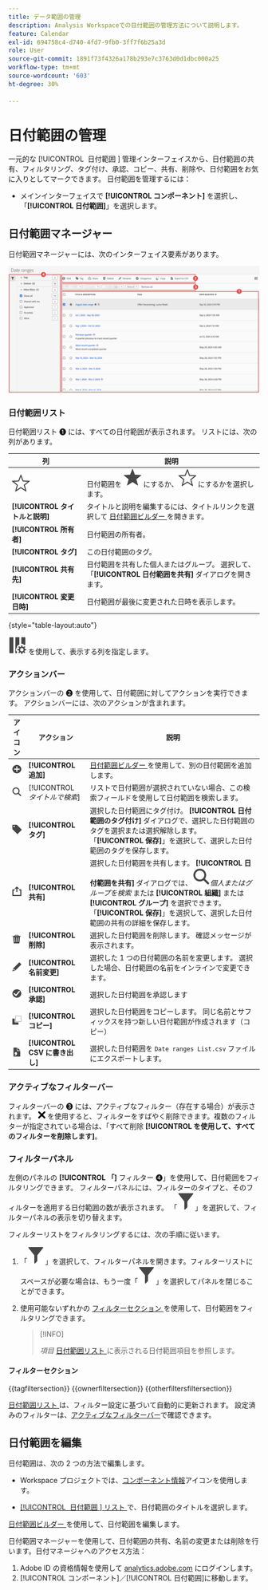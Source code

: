 ```yaml
---
title: データ範囲の管理
description: Analysis Workspaceでの日付範囲の管理方法について説明します。
feature: Calendar
exl-id: 694758c4-d740-4fd7-9fb0-3ff7f6b25a3d
role: User
source-git-commit: 1891f73f4326a178b293e7c3763d0d1dbc000a25
workflow-type: tm+mt
source-wordcount: '603'
ht-degree: 30%

---
```


# 日付範囲の管理


一元的な [!UICONTROL &#x200B; 日付範囲 &#x200B;] 管理インターフェイスから、日付範囲の共有、フィルタリング、タグ付け、承認、コピー、共有、削除や、日付範囲をお気に入りとしてマークできます。 日付範囲を管理するには：

* メインインターフェイスで **[!UICONTROL コンポーネント]** を選択し、「**[!UICONTROL 日付範囲]**」を選択します。


## 日付範囲マネージャー

日付範囲マネージャーには、次のインターフェイス要素があります。

![ 日付範囲インターフェイス ](assets/date-ranges-manager.png)

### 日付範囲リスト

日付範囲リスト ➊ には、すべての日付範囲が表示されます。 リストには、次の列があります。

| 列 | 説明 |
| --- | --- | 
| ![StarOutline](/help/assets/icons/StarOutline.svg) | 日付範囲を ![ 星 ](/help/assets/icons/Star.svg) にするか、![ 星アウトライン ](/help/assets/icons/StarOutline.svg) にするかを選択します。 |
| **[!UICONTROL タイトルと説明]** | タイトルと説明を編集するには、タイトルリンクを選択して [ 日付範囲ビルダー ](/help/components/date-ranges/create.md#date-range-builder) を開きます。 |
| **[!UICONTROL 所有者]** | 日付範囲の所有者。 |
| **[!UICONTROL タグ]** | この日付範囲のタグ。 |
| **[!UICONTROL 共有先]** | 日付範囲を共有した個人またはグループ。 選択して、「**[!UICONTROL 日付範囲を共有]** ダイアログを開きます。 |
| **[!UICONTROL 変更日時]** | 日付範囲が最後に変更された日時を表示します。 |

{style="table-layout:auto"}

![ColumnSetting](/help/assets/icons/ColumnSetting.svg) を使用して、表示する列を指定します。

### アクションバー

アクションバーの ➋ を使用して、日付範囲に対してアクションを実行できます。 アクションバーには、次のアクションが含まれます。

| アイコン | アクション | 説明 |
|:---:|---|---|
| ![AddCircle](/help/assets/icons/AddCircle.svg) | **[!UICONTROL 追加]** | [ 日付範囲ビルダー ](create.md#date-range-builder) を使用して、別の日付範囲を追加します。 |
| ![検索](/help/assets/icons/Search.svg) | [!UICONTROL *タイトルで検索*] | リストで日付範囲が選択されていない場合、この検索フィールドを使用して日付範囲を検索します。 |
| ![ラベル](/help/assets/icons/Label.svg) | **[!UICONTROL タグ]** | 選択した日付範囲にタグ付け。 **[!UICONTROL 日付範囲のタグ付け]** ダイアログで、選択した日付範囲のタグを選択または選択解除します。 「**[!UICONTROL 保存]**」を選択して、選択した日付範囲のタグを保存します。 |
| ![共有](/help/assets/icons/ShareAlt.svg) | **[!UICONTROL 共有]** | 選択した日付範囲を共有します。 **[!UICONTROL 日付範囲を共有]** ダイアログでは、![ 検索 ](/help/assets/icons/Search.svg)*個人またはグループを検索* または **[!UICONTROL 組織]** または **[!UICONTROL グループ]** を選択できます。 「**[!UICONTROL 保存]**」を選択して、選択した日付範囲の共有の詳細を保存します。 |
| ![削除](/help/assets/icons/Delete.svg) | **[!UICONTROL 削除]** | 選択した日付範囲を削除します。 確認メッセージが表示されます。 |
| ![編集](/help/assets/icons/Edit.svg) | **[!UICONTROL 名前変更]** | 選択した 1 つの日付範囲の名前を変更します。 選択した場合、日付範囲の名前をインラインで変更できます。 |
| ![CheckmarkCircle](/help/assets/icons/CheckmarkCircle.svg) | **[!UICONTROL 承認]** | 選択した日付範囲を承認します |
| ![コピー](/help/assets/icons/Copy.svg) | **[!UICONTROL コピー]** | 選択した日付範囲をコピーします。 同じ名前とサフィックスを持つ新しい日付範囲が作成されます（コピー） |
| ![FileCSV](/help/assets/icons/FileCSV.svg) | **[!UICONTROL CSV に書き出し]** | 選択した日付範囲を `Date ranges List.csv` ファイルにエクスポートします。 |

### アクティブなフィルターバー

フィルターバーの ➌ には、アクティブなフィルター（存在する場合）が表示されます。 ![CrossSize75](/help/assets/icons/CrossSize75.svg) を使用すると、フィルターをすばやく削除できます。複数のフィルターが指定されている場合は、「すべて削除 **[!UICONTROL を使用して、すべてのフィルターを削除します]**。

### フィルターパネル

左側のパネルの **[!UICONTROL 「]** フィルター ➍」を使用して、日付範囲をフィルタリングできます。 フィルターパネルには、フィルターのタイプと、そのフィルターを適用する日付範囲の数が表示されます。 「![フィルター](/help/assets/icons/Filter.svg)」を選択して、フィルターパネルの表示を切り替えます。

フィルターリストをフィルタリングするには、次の手順に従います。

1. 「![フィルター](/help/assets/icons/Filter.svg)」を選択して、フィルターパネルを開きます。フィルターリストにスペースが必要な場合は、もう一度「![フィルター](/help/assets/icons/Filter.svg)」を選択してパネルを閉じることができます。
1. 使用可能ないずれかの [ フィルターセクション ](#filter-sections) を使用して、日付範囲をフィルタリングできます。

   >[!INFO]
   >
   >*項目* [ 日付範囲リスト ](#date-ranges-list) に表示される日付範囲項目を参照します。
   > 

#### フィルターセクション

{{tagfiltersection}}
{{ownerfiltersection}}
{{otherfiltersfiltersection}}


[ 日付範囲リスト ](#date-ranges-list) は、フィルター設定に基づいて自動的に更新されます。 設定済みのフィルターは、[アクティブなフィルターバー](#active-filter-bar)で確認できます。


## 日付範囲を編集

日付範囲は、次の 2 つの方法で編集します。

* Workspace プロジェクトでは、[コンポーネント情報](/help/components/use-components-in-workspace.md#component-info)アイコンを使用します。

* [[!UICONTROL &#x200B; 日付範囲 &#x200B;] リスト ](#date-ranges-list) で、日付範囲のタイトルを選択します。

[ 日付範囲ビルダー ](/help/components/date-ranges/create.md#date-range-builder) を使用して、日付範囲を編集します。




日付範囲マネージャーを使用して、日付範囲の共有、名前の変更または削除を行います。日付マネージャヘのアクセス方法：

1. Adobe ID の資格情報を使用して [analytics.adobe.com](https://analytics.adobe.com) にログインします。
1. [!UICONTROL コンポーネント]／[!UICONTROL 日付範囲]に移動します。


<!--

## Interface

![Date Ranges with Example range highlighted.](../assets/date-range-ui.png)

The date range manager includes the following options:

* **Add**: Create a new date range. See [create a date range](create.md) for more information.
* **Search by title**: Search for a date range by title. Results are filtered based on text entered here.
* **Filter**: Filter date ranges using the left column. You can filter by custom tag, owner, created by you, your favorites, approved, or shared with you. You can also search for desired filters.
* **Favorite**: Click the ![star](../assets/star.png) icon next to a date range to add it to your favorites.
* **Customize columns**: Click the ![columns](../assets/columns.png) icon to show or hide columns in the date range manager.

Click the checkbox next to one or more date ranges for more options.

* **Tag**: Apply a tag to all selected date ranges. Tags help you organize date ranges, and let you filter them using the left column.
* **Share**: Share a date range to other Experience Cloud users. If you are a product administrator, you can also share to the entire organization or groups. Date ranges that are shared to other users in your organization include a ![shared](../assets/shared.png) icon next to the title.
* **Delete**: Permanently delete the selected date range(s).
* **Rename**: If a single date range is selected, you can change its title.
* **Approve**: If you are a product admin, you can add a stamp of approval to a date range. Approved date ranges inform users in your organization that they are 'official', differentiating them from date ranges created by other users in your organization. Approved date ranges include a ![approved](../assets/approved.png) icon next to the title.
* **Unapprove**: If you are a product admin and select a date range that is already approved, you can unapprove it.
* **Copy**: Create a copy of the selected date range(s). Copying date ranges appends `(Copy)` to the end of the title of the newly copied date range(s).
* **Export to CSV**: Exports all selected date ranges into a CSV file. Columns in the resulting CSV file include all visible columns in the date range manager.
-->